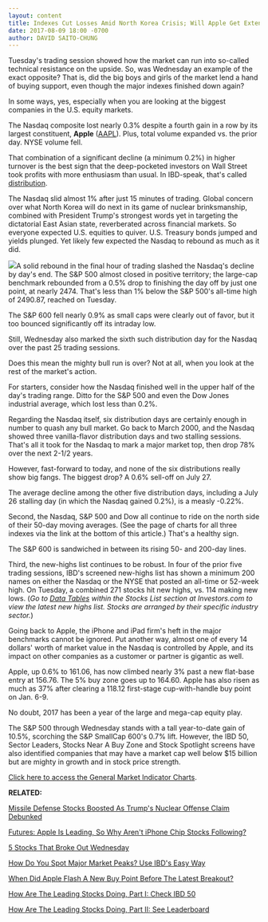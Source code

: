 ```yaml
---
layout: content
title: Indexes Cut Losses Amid North Korea Crisis; Will Apple Get Extended?
date: 2017-08-09 18:00 -0700
author: DAVID SAITO-CHUNG
---
```






Tuesday's trading session showed how the market can run into so-called technical resistance on the upside. So, was Wednesday an example of the exact opposite? That is, did the big boys and girls of the market lend a hand of buying support, even though the major indexes finished down again?




In some ways, yes, especially when you are looking at the biggest companies in the U.S. equity markets.


The Nasdaq composite lost nearly 0.3% despite a fourth gain in a row by its largest constituent, **Apple** ([AAPL](https://research.investors.com/quote.aspx?symbol=AAPL)). Plus, total volume expanded vs. the prior day. NYSE volume fell.


That combination of a significant decline (a minimum 0.2%) in higher turnover is the best sign that the deep-pocketed investors on Wall Street took profits with more enthusiasm than usual. In IBD-speak, that's called [distribution](http://education.investors.com/lesson.aspx?id=735759&sourceid=735764).


The Nasdaq slid almost 1% after just 15 minutes of trading. Global concern over what North Korea will do next in its game of nuclear brinksmanship, combined with President Trump's strongest words yet in targeting the dictatorial East Asian state, reverberated across financial markets. So everyone expected U.S. equities to quiver. U.S. Treasury bonds jumped and yields plunged. Yet likely few expected the Nasdaq to rebound as much as it did.


![](https://www.investors.com/wp-content/uploads/2017/08/MP080917.png)A solid rebound in the final hour of trading slashed the Nasdaq's decline by day's end. The S&P 500 almost closed in positive territory; the large-cap benchmark rebounded from a 0.5% drop to finishing the day off by just one point, at nearly 2474. That's less than 1% below the S&P 500's all-time high of 2490.87, reached on Tuesday.


The S&P 600 fell nearly 0.9% as small caps were clearly out of favor, but it too bounced significantly off its intraday low.


Still, Wednesday also marked the sixth such distribution day for the Nasdaq over the past 25 trading sessions.


Does this mean the mighty bull run is over? Not at all, when you look at the rest of the market's action.


For starters, consider how the Nasdaq finished well in the upper half of the day's trading range. Ditto for the S&P 500 and even the Dow Jones industrial average, which lost less than 0.2%.


Regarding the Nasdaq itself, six distribution days are certainly enough in number to quash any bull market. Go back to March 2000, and the Nasdaq showed three vanilla-flavor distribution days and two stalling sessions. That's all it took for the Nasdaq to mark a major market top, then drop 78% over the next 2-1/2 years.


However, fast-forward to today, and none of the six distributions really show big fangs. The biggest drop? A 0.6% sell-off on July 27.


The average decline among the other five distribution days, including a July 26 stalling day (in which the Nasdaq gained 0.2%), is a measly -0.22%.


Second, the Nasdaq, S&P 500 and Dow all continue to ride on the north side of their 50-day moving averages. (See the page of charts for all three indexes via the link at the bottom of this article.) That's a healthy sign.


The S&P 600 is sandwiched in between its rising 50- and 200-day lines.


Third, the new-highs list continues to be robust. In four of the prior five trading sessions, IBD's screened new-highs list has shown a minimum 200 names on either the Nasdaq or the NYSE that posted an all-time or 52-week high. On Tuesday, a combined 271 stocks hit new highs, vs. 114 making new lows. (*Go to [Data Tables](https://www.investors.com/ibd-data-tables/) within the Stocks List section at Investors.com to view the latest new highs list. Stocks are arranged by their specific industry sector.*)



Going back to Apple, the iPhone and iPad firm's heft in the major benchmarks cannot be ignored. Put another way, almost one of every 14 dollars' worth of market value in the Nasdaq is controlled by Apple, and its impact on other companies as a customer or partner is gigantic as well.


Apple, up 0.6% to 161.06, has now climbed nearly 3% past a new flat-base entry at 156.76. The 5% buy zone goes up to 164.60. Apple has also risen as much as 37% after clearing a 118.12 first-stage cup-with-handle buy point on Jan. 6-9.


No doubt, 2017 has been a year of the large and mega-cap equity play.


The S&P 500 through Wednesday stands with a tall year-to-date gain of 10.5%, scorching the S&P SmallCap 600's 0.7% lift. However, the IBD 50, Sector Leaders, Stocks Near A Buy Zone and Stock Spotlight screens have also identified companies that may have a market cap well below $15 billion but are mighty in growth and in stock price strength.


[Click here to access the General Market Indicator Charts](https://www.investors.com/wp-content/uploads/2017/08/IBD0908152705GMI.pdf).


**RELATED:**


[Missile Defense Stocks Boosted As Trump's Nuclear Offense Claim Debunked](https://www.investors.com/research/ibd-industry-themes/missile-defense-stocks-boosted-as-trumps-nuclear-offense-claim-doubted/)


[Futures: Apple Is Leading, So Why Aren't iPhone Chip Stocks Following?](https://www.investors.com/market-trend/stock-market-today/sp-500-futures-these-3-apple-iphone-chip-stocks-are-near-buys/)


[5 Stocks That Broke Out Wednesday](https://www.investors.com/stock-lists/new-highs/5-stocks-that-broke-out-wednesday/)


[How Do You Spot Major Market Peaks? Use IBD's Easy Way](https://www.investors.com/how-to-invest/investors-corner/how-do-you-spot-a-major-market-top-easy-look-for-heavy-distribution/)


[When Did Apple Flash A New Buy Point Before The Latest Breakout?](https://www.investors.com/market-trend/stock-market-today/china-medicals-lead-market-why-apple-has-hit-a-buy-point-now/)


[How Are The Leading Stocks Doing, Part I: Check IBD 50](http://research.investors.com/stock-lists/ibd-50/)


[How Are The Leading Stocks Doing, Part II: See Leaderboard](https://leaderboard.investors.com/leaderboard/leaders/)


 




